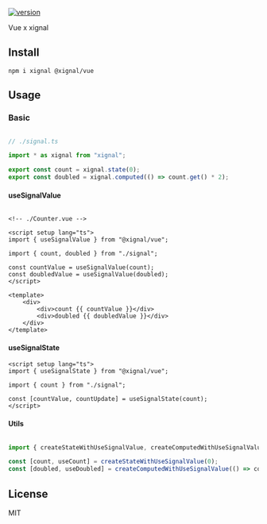 [![version](https://badgen.net/npm/v/@xignal/vue)](https://www.npmjs.com/package/@xignal/vue)

Vue x xignal

## Install

`npm i xignal @xignal/vue`

## Usage

### Basic

```ts

// ./signal.ts

import * as xignal from "xignal";

export const count = xignal.state(0);
export const doubled = xignal.computed(() => count.get() * 2);

```

#### useSignalValue

```vue

<!-- ./Counter.vue -->

<script setup lang="ts">
import { useSignalValue } from "@xignal/vue";

import { count, doubled } from "./signal";

const countValue = useSignalValue(count);
const doubledValue = useSignalValue(doubled);
</script>

<template>
	<div>
		<div>count {{ countValue }}</div>
		<div>doubled {{ doubledValue }}</div>
	</div>
</template>

```

#### useSignalState

```vue
<script setup lang="ts">
import { useSignalState } from "@xignal/vue";

import { count } from "./signal";

const [countValue, countUpdate] = useSignalState(count);
</script>
```

#### Utils

```ts

import { createStateWithUseSignalValue, createComputedWithUseSignalValue } from "@xignal/vue";

const [count, useCount] = createStateWithUseSignalValue(0);
const [doubled, useDoubled] = createComputedWithUseSignalValue(() => count.get() * 2);

```

## License

MIT